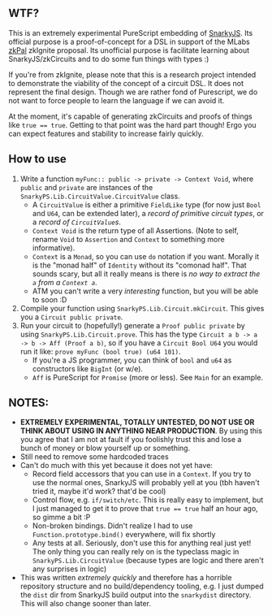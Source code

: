 ## WTF? 

This is an extremely experimental PureScript embedding of [SnarkyJS](https://github.com/o1-labs/snarkyjs/tree/main). Its official purpose is a proof-of-concept for a DSL in support of the MLabs [zkPal](https://zkignite.minaprotocol.com/zkignite/dev4dev/draftproposals/suggestion/569) zkIgnite proposal. Its unofficial purpose is facilitate learning about SnarkyJS/zkCircuits and to do some fun things with types :)

If you're from zkIgnite, please note that this is a research project intended to demonstrate the viability of the concept of a circuit DSL. It does not represent the final design. Though we are rather fond of Purescript, we do not want to force people to learn the language if we can avoid it. 

At the moment, it's capable of generating zkCircuits and proofs of things like `true == true`. Getting to that point was the hard part though! Ergo you can expect features and stability to increase fairly quickly. 

## How to use 

  1. Write a function `myFunc:: public -> private -> Context Void`, where `public` and `private` are instances of the `SnarkyPS.Lib.CircuitValue.CircuitValue` class. 
      - A `CircuitValue` is either a primitive `FieldLike` type (for now just `Bool` and `U64`, can be extended later), a *record of primitive circuit types*, or a *record of `CircuitValue`s*. 
      - `Context Void` is the return type of all Assertions. (Note to self, rename `Void` to `Assertion` and `Context` to something more informative). 
      - `Context` is a `Monad`, so you can use `do` notation if you want. Morally it is the "monad half" of `Identity` without its "comonad half". That sounds scary, but all it really means is there is *no way to extract the `a` from a `Context a`*. 
      - ATM you can't write a very *interesting* function, but you will be able to soon :D 
  2. Compile your function using `SnarkyPS.Lib.Circuit.mkCircuit`. This gives you a `Circuit public private`. 
  3. Run your circuit to (hopefully!) generate a `Proof public private` by using `SnarkyPS.Lib.Circuit.prove`. This has the type `Circuit a b -> a -> b -> Aff (Proof a b)`, so if you have a `Circuit Bool U64` you would run it like: `prove myFunc (bool true) (u64 101)`. 
      - If you're a JS programmer, you can think of `bool` and `u64` as constructors like `BigInt` (or w/e). 
      - `Aff` is PureScript for `Promise` (more or less). See `Main` for an example. 
      
## NOTES: 

- **EXTREMELY EXPERIMENTAL, TOTALLY UNTESTED, DO NOT USE OR THINK ABOUT USING IN ANYTHING NEAR PRODUCTION**. By using this you agree that I am not at fault if you foolishly trust this and lose a bunch of money or blow yourself up or something. 
- Still need to remove some hardcoded traces
- Can't do much with this yet because it does not yet have: 
  - Record field accessors that you can use in a `Context`. If you try to use the normal ones, SnarkyJS will probably yell at you (tbh haven't tried it, maybe it'd work? that'd be cool) 
  - Control flow, e.g. `if/switch/etc`. This is really easy to implement, but I just managed to get it to prove that `true == true` half an hour ago, so gimme a bit :P 
  - Non-broken bindings. Didn't realize I had to use `Function.prototype.bind()` everywhere, will fix shortly 
  - Any tests at all. Seriously, don't use this for anything real just yet! The only thing you can really rely on is the typeclass magic in `SnarkyPS.Lib.CircuitValue` (because types are logic and there aren't any surprises in logic)
- This was written *extremely quickly* and therefore has a horrible repository structure and no build/dependency tooling, e.g. I just dumped the `dist` dir from SnarkyJS build output into the `snarkydist` directory. This will also change sooner than later.  
  

